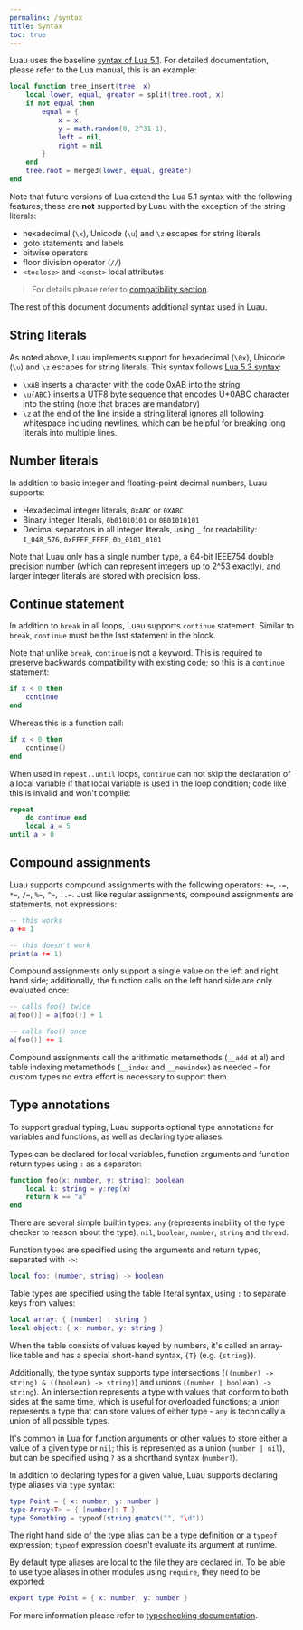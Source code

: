 ```yaml
---
permalink: /syntax
title: Syntax
toc: true
---
```


Luau uses the baseline [syntax of Lua 5.1](https://www.lua.org/manual/5.1/manual.html#2). For detailed documentation, please refer to the Lua manual, this is an example:

```lua
local function tree_insert(tree, x)
    local lower, equal, greater = split(tree.root, x)
    if not equal then
        equal = {
            x = x,
            y = math.random(0, 2^31-1),
            left = nil,
            right = nil
        }
    end
    tree.root = merge3(lower, equal, greater)
end
```

Note that future versions of Lua extend the Lua 5.1 syntax with the following features; these are **not** supported by Luau with the exception of the string literals:

- hexadecimal (`\x`), Unicode (`\u`) and `\z` escapes for string literals
- goto statements and labels
- bitwise operators
- floor division operator (`//`)
- `<toclose>` and `<const>` local attributes

> For details please refer to [compatibility section](compatibility).

The rest of this document documents additional syntax used in Luau.

## String literals

As noted above, Luau implements support for hexadecimal (`\0x`), Unicode (`\u`) and `\z` escapes for string literals. This syntax follows [Lua 5.3 syntax](https://www.lua.org/manual/5.3/manual.html#3.1):

- `\xAB` inserts a character with the code 0xAB into the string
- `\u{ABC}` inserts a UTF8 byte sequence that encodes U+0ABC character into the string (note that braces are mandatory)
- `\z` at the end of the line inside a string literal ignores all following whitespace including newlines, which can be helpful for breaking long literals into multiple lines.

## Number literals

In addition to basic integer and floating-point decimal numbers, Luau supports:

- Hexadecimal integer literals, `0xABC` or `0XABC`
- Binary integer literals, `0b01010101` or `0B01010101`
- Decimal separators in all integer literals, using `_` for readability: `1_048_576`, `0xFFFF_FFFF`, `0b_0101_0101`

Note that Luau only has a single number type, a 64-bit IEEE754 double precision number (which can represent integers up to 2^53 exactly), and larger integer literals are stored with precision loss.

## Continue statement

In addition to `break` in all loops, Luau supports `continue` statement. Similar to `break`, `continue` must be the last statement in the block.

Note that unlike `break`, `continue` is not a keyword. This is required to preserve backwards compatibility with existing code; so this is a `continue` statement:

```lua
if x < 0 then
    continue
end
```

Whereas this is a function call:

```lua
if x < 0 then
    continue()
end
```

When used in `repeat..until` loops, `continue` can not skip the declaration of a local variable if that local variable is used in the loop condition; code like this is invalid and won't compile:

```lua
repeat
    do continue end
    local a = 5
until a > 0
```

## Compound assignments

Luau supports compound assignments with the following operators: `+=`, `-=`, `*=`, `/=`, `%=`, `^=`, `..=`. Just like regular assignments, compound assignments are statements, not expressions:

```lua
-- this works
a += 1

-- this doesn't work
print(a += 1)
```

Compound assignments only support a single value on the left and right hand side; additionally, the function calls on the left hand side are only evaluated once:

```lua
-- calls foo() twice
a[foo()] = a[foo()] + 1

-- calls foo() once
a[foo()] += 1
```

Compound assignments call the arithmetic metamethods (`__add` et al) and table indexing metamethods (`__index` and `__newindex`) as needed - for custom types no extra effort is necessary to support them.

## Type annotations

To support gradual typing, Luau supports optional type annotations for variables and functions, as well as declaring type aliases.

Types can be declared for local variables, function arguments and function return types using `:` as a separator:

```lua
function foo(x: number, y: string): boolean
    local k: string = y:rep(x)
    return k == "a"
end
```

There are several simple builtin types: `any` (represents inability of the type checker to reason about the type), `nil`, `boolean`, `number`, `string` and `thread`.

Function types are specified using the arguments and return types, separated with `->`:

```lua
local foo: (number, string) -> boolean
```

Table types are specified using the table literal syntax, using `:` to separate keys from values:

```lua
local array: { [number] : string }
local object: { x: number, y: string }
```

When the table consists of values keyed by numbers, it's called an array-like table and has a special short-hand syntax, `{T}` (e.g. `{string}`).

Additionally, the type syntax supports type intersections (`((number) -> string) & ((boolean) -> string)`) and unions (`(number | boolean) -> string`). An intersection represents a type with values that conform to both sides at the same time, which is useful for overloaded functions; a union represents a type that can store values of either type - `any` is technically a union of all possible types.

It's common in Lua for function arguments or other values to store either a value of a given type or `nil`; this is represented as a union (`number | nil`), but can be specified using `?` as a shorthand syntax (`number?`).

In addition to declaring types for a given value, Luau supports declaring type aliases via `type` syntax:

```lua
type Point = { x: number, y: number }
type Array<T> = { [number]: T }
type Something = typeof(string.gmatch("", "\d"))
```

The right hand side of the type alias can be a type definition or a `typeof` expression; `typeof` expression doesn't evaluate its argument at runtime.

By default type aliases are local to the file they are declared in. To be able to use type aliases in other modules using `require`, they need to be exported:

```lua
export type Point = { x: number, y: number }
```

For more information please refer to [typechecking documentation](typecheck).
